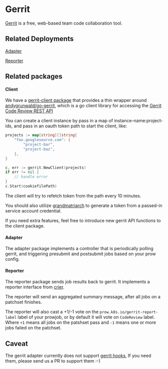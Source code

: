 # Gerrit

[Gerrit] is a free, web-based team code collaboration tool.

## Related Deployments

[Adapter](/prow/cmd/gerrit)

[Reporter](/prow/cmd/crier) 

## Related packages

#### Client

We have a [gerrit-client package](/prow/gerrit/client) that provides a thin wrapper around  
[andygrunwald/go-gerrit](https://github.com/andygrunwald/go-gerrit), which is a go client library
for accessing the [Gerrit Code Review REST API](https://gerrit-review.googlesource.com/Documentation/rest-api.html)

You can create a client instance by pass in a map of instance-name:project-ids, and pass in an oauth token path to
start the client, like:

```go
projects := map[string][]string{
	"foo.googlesource.com": {
		"project-bar",
		"project-baz",
	},
}

c, err := gerrit.NewClient(projects)
if err != nil {
	// handle error
}
c.Start(cookiefilePath)
```

The client will try to refetch token from the path every 10 minutes.

You should also utilize [grandmatriarch] to generate a token from a
passed-in service account credential.

If you need extra features, feel free to introduce new gerrit API functions to the client package.


#### Adapter

The adapter package implements a controller that is periodically polling gerrit, and triggering
presubmit and postsubmit jobs based on your prow config.


#### Reporter

The reporter package sends job results back to gerrit. It implements a reporter interface
from [crier].

The reporter will send an aggregated summary message, after all jobs on a patchset finishes.

The reporter will also cast a +1/-1 vote on the `prow.k8s.io/gerrit-report-label` label of your prowjob,
or by default it will vote on `CodeReview` label. Where `+1` means all jobs on the patshset pass and `-1`
means one or more jobs failed on the patchset.

## Caveat

The gerrit adapter currently does not support [gerrit hooks](https://gerrit-review.googlesource.com/Documentation/config-hooks.html),
If you need them, please send us a PR to support them :-)


[Gerrit]: https://www.gerritcodereview.com/
[Prow]: /prow/README.md
[grandmatriarch]: /prow/cmd/grandmatriarch
[crier]: /prow/crier
